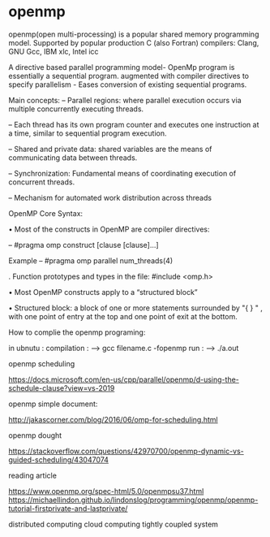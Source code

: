 # openmp


openmp(open multi-processing) is a popular shared memory programming model.
Supported by popular production C (also Fortran) compilers: Clang, GNU Gcc, IBM
xlc, Intel icc

A directive based parallel programming model- OpenMp program is essentially a sequential program.
augmented with compiler directives to specify parallelism - Eases conversion of existing sequential programs.

Main concepts:
– Parallel regions: where parallel execution occurs via multiple concurrently executing threads.

– Each thread has its own program counter and executes one instruction at a time, similar to sequential program execution.

– Shared and private data: shared variables are the means of communicating data between threads.

– Synchronization: Fundamental means of coordinating execution of concurrent threads.

– Mechanism for automated work distribution across threads

OpenMP Core Syntax:

• Most of the constructs in OpenMP are compiler directives:

–                                                               #pragma omp construct [clause [clause]...]

Example
– #pragma omp parallel num_threads(4)

. Function prototypes and types in the file: #include <omp.h>

• Most OpenMP constructs apply to a “structured block”

• Structured block: a block of one or more statements surrounded by "{ } " , with one point of entry at the top and one point of exit at the bottom.


How to complie the openmp programing:

in ubnutu :    compilation : -->   gcc filename.c  -fopenmp
               run         : -->     ./a.out
               
       

openmp scheduling

https://docs.microsoft.com/en-us/cpp/parallel/openmp/d-using-the-schedule-clause?view=vs-2019

openmp simple document:

http://jakascorner.com/blog/2016/06/omp-for-scheduling.html

openmp dought 

https://stackoverflow.com/questions/42970700/openmp-dynamic-vs-guided-scheduling/43047074

reading article

https://www.openmp.org/spec-html/5.0/openmpsu37.html
https://michaellindon.github.io/lindonslog/programming/openmp/openmp-tutorial-firstprivate-and-lastprivate/


distributed computing
cloud computing
tightly coupled system

